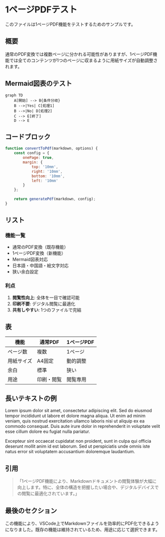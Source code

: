 # 1ページPDFテスト

このファイルは1ページPDF機能をテストするためのサンプルです。

## 概要

通常のPDF変換では複数ページに分かれる可能性がありますが、1ページPDF機能では全てのコンテンツが1つのページに収まるように用紙サイズが自動調整されます。

## Mermaid図表のテスト

```mermaid
graph TD
    A[開始] --> B{条件分岐}
    B -->|Yes| C[処理1]
    B -->|No| D[処理2]
    C --> E[終了]
    D --> E
```

## コードブロック

```javascript
function convertToPdf(markdown, options) {
    const config = {
        onePage: true,
        margin: {
            top: '10mm',
            right: '10mm',
            bottom: '10mm',
            left: '10mm'
        }
    };
    
    return generatePdf(markdown, config);
}
```

## リスト

### 機能一覧
- 通常のPDF変換（既存機能）
- 1ページPDF変換（新機能）
- Mermaid図表対応
- 日本語・中国語・絵文字対応
- 狭い余白設定

### 利点
1. **閲覧性向上**: 全体を一目で確認可能
2. **印刷不要**: デジタル閲覧に最適化
3. **共有しやすい**: 1つのファイルで完結

## 表

| 機能 | 通常PDF | 1ページPDF |
|------|---------|------------|
| ページ数 | 複数 | 1ページ |
| 用紙サイズ | A4固定 | 動的調整 |
| 余白 | 標準 | 狭い |
| 用途 | 印刷・閲覧 | 閲覧専用 |

## 長いテキストの例

Lorem ipsum dolor sit amet, consectetur adipiscing elit. Sed do eiusmod tempor incididunt ut labore et dolore magna aliqua. Ut enim ad minim veniam, quis nostrud exercitation ullamco laboris nisi ut aliquip ex ea commodo consequat. Duis aute irure dolor in reprehenderit in voluptate velit esse cillum dolore eu fugiat nulla pariatur.

Excepteur sint occaecat cupidatat non proident, sunt in culpa qui officia deserunt mollit anim id est laborum. Sed ut perspiciatis unde omnis iste natus error sit voluptatem accusantium doloremque laudantium.

## 引用

> 「1ページPDF機能により、Markdownドキュメントの閲覧体験が大幅に向上します。特に、全体の構造を把握したい場合や、デジタルデバイスでの閲覧に最適化されています。」

## 最後のセクション

この機能により、VSCode上でMarkdownファイルを効率的にPDF化できるようになりました。既存の機能は維持されているため、用途に応じて選択できます。
